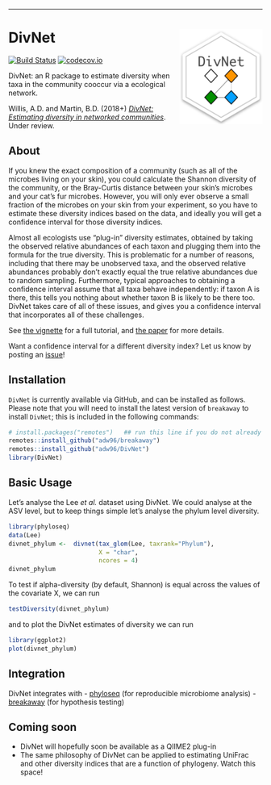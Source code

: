 -----

# DivNet <img src="docs/divnet-logo.png" align="right" width="165px"/>

[![Build Status](https://travis-ci.org/adw96/DivNet.svg?branch=master)](https://travis-ci.org/adw96/DivNet) [![codecov.io](https://codecov.io/gh/adw96/DivNet/coverage.svg?branch=master)](https://codecov.io/gh/adw96/DivNet?branch=master)

DivNet: an R package to estimate diversity when taxa in the community cooccur via a ecological network.

Willis, A.D. and Martin, B.D. (2018+) [*DivNet: Estimating diversity in networked communities*](https://www.biorxiv.org/content/early/2018/04/21/305045). Under review.

## About

If you knew the exact composition of a community (such as all of the microbes living on your skin), you could calculate the Shannon diversity of the community, or the Bray-Curtis distance between your skin’s microbes and your cat’s fur microbes. However, you will only ever observe a small fraction of the microbes on your skin from your experiment, so you have to estimate these diversity indices based on the data, and ideally you will get a confidence interval for those diversity indices.

Almost all ecologists use “plug-in” diversity estimates, obtained by taking the observed relative abundances of each taxon and plugging them into the formula for the true diversity. This is problematic for a number of reasons, including that there may be unobserved taxa, and the observed relative abundances probably don’t exactly equal the true relative abundances due to random sampling. Furthermore, typical approaches to obtaining a confidence interval assume that all taxa behave independently: if taxon A is there, this tells you nothing about whether taxon B is likely to be there too. DivNet takes care of all of these issues, and gives you a confidence interval that incorporates all of these challenges.

See [the vignette](https://github.com/adw96/DivNet/blob/master/vignettes/getting-started.Rmd) for a full tutorial, and [the paper](https://www.biorxiv.org/content/early/2018/04/21/305045) for more details.

Want a confidence interval for a different diversity index? Let us know by posting an [issue](https://github.com/adw96/DivNet/issues)\!

## Installation

`DivNet` is currently available via GitHub, and can be installed as follows. Please note that you will need to install the latest version of `breakaway` to install `DivNet`; this is included in the following commands:

``` r
# install.packages("remotes")   ## run this line if you do not already have remotes installed
remotes::install_github("adw96/breakaway")
remotes::install_github("adw96/DivNet")
library(DivNet)
```

## Basic Usage

Let’s analyse the Lee *et al.* dataset using DivNet. We could analyse at the ASV level, but to keep things simple let’s analyse the phylum level diversity.

``` r
library(phyloseq)
data(Lee)
divnet_phylum <-  divnet(tax_glom(Lee, taxrank="Phylum"),
                         X = "char",
                         ncores = 4)
divnet_phylum
```

To test if alpha-diversity (by default, Shannon) is equal across the values of the covariate X, we can run

``` r
testDiversity(divnet_phylum)
```

and to plot the DivNet estimates of diversity we can run

``` r
library(ggplot2)
plot(divnet_phylum)
```

## Integration

DivNet integrates with - [phyloseq](https://joey711.github.io/phyloseq/) (for reproducible microbiome analysis) - [breakaway](https://github.com/adw96/breakaway) (for hypothesis testing)

## Coming soon

  - DivNet will hopefully soon be available as a QIIME2 plug-in
  - The same philosophy of DivNet can be applied to estimating UniFrac and other diversity indices that are a function of phylogeny. Watch this space\!
